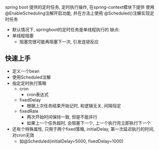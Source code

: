 spring boot 提供的定时任务, 定时执行操作, 在spring-context模块下提供
使用@EnableScheduling注解开启功能, 并在方法上使用
@Scheduled()注解实现定时任务
- 默认情况下, springboot的定时任务是单线程执行的
缺点:
- 单线程阻塞
	- 阻塞完很可能再阻塞下一次, 引发连锁反应
## 快速上手
- 定义一个bean
- 使用Scheduled注解
- 指定定时执行策略
	- cron
		- cron表达式
	- fixedDelay
		- 根据上次任务结束开始记时, 和逻辑无关, 间隔恒定
	- fixedRate
		- 两次开始时间保持一致, 但是不能并行
		- 如果上一个任务超时, 会阻塞下一个, 上一个执行完立即执行下一个
- 还有个特殊属性, 只用于两个fixed策略, initialDelay, 第一次延迟执行的时间, 对cron无效
	- 如@Scheduled(initialDelay=5000, fixedDelay=1000)
